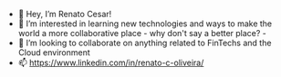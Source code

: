 - 👋 Hey, I’m Renato Cesar!
- 👀 I’m interested in learning new technologies and ways to make the world a more collaborative place - why don't say a better place? -
- 💞️ I’m looking to collaborate on anything related to FinTechs and the Cloud environment
- 📫 https://www.linkedin.com/in/renato-c-oliveira/
